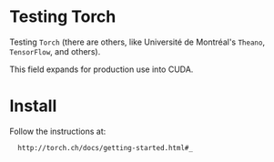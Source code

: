 # Testing Torch

Testing `Torch` (there are others, like Université de Montréal's `Theano`, `TensorFlow`, and others). 

This field expands for production use into CUDA.

# Install

Follow the instructions at:

      http://torch.ch/docs/getting-started.html#_
